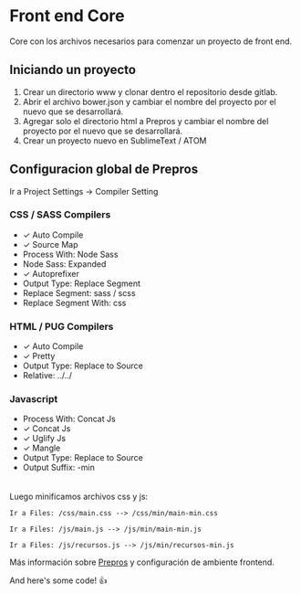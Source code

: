 # Front end Core

Core con los archivos necesarios para comenzar un proyecto de front end.

## Iniciando un proyecto

1.  Crear un directorio www y clonar dentro el repositorio desde gitlab.
2.  Abrir el archivo bower.json y cambiar el nombre del proyecto por el nuevo que se desarrollará.
3.  Agregar solo el directorio html a Prepros y cambiar el nombre del proyecto por el nuevo que se desarrollará.
4.  Crear un proyecto nuevo en SublimeText / ATOM

## Configuracion global de Prepros
Ir a Project Settings -> Compiler Setting

### CSS / SASS Compilers
*  ✓ Auto Compile
*  ✓ Source Map
*  Process With: Node Sass
*  Node Sass: Expanded
*  ✓ Autoprefixer
*  Output Type: Replace Segment
*  Replace Segment: sass / scss
*  Replace Segment With: css

### HTML / PUG Compilers
*  ✓ Auto Compile
*  ✓ Pretty
*  Output Type: Replace to Source
*  Relative: ../../

### Javascript
*  Process With: Concat Js
*  ✓ Concat Js
*  ✓ Uglify Js
*  ✓ Mangle
*  Output Type: Replace to Source
*  Output Suffix: -min

<div style="padding-top:20px">Luego minificamos archivos css y js:</div>

<pre><code>Ir a Files: /css/main.css --> /css/min/main-min.css</code></pre>

<pre><code>Ir a Files: /js/main.js --> /js/min/main-min.js</code></pre>
<pre><code>Ir a Files: /js/recursos.js --> /js/min/recursos-min.js</code></pre>

Más información sobre [Prepros](https://prepros.io/help/getting-started) y configuración de ambiente frontend.

And here's some code! :+1:
